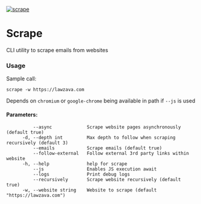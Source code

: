 [![scrape](https://snapcraft.io/scrape/badge.svg)](https://snapcraft.io/scrape)

# Scrape
CLI utility to scrape emails from websites

### Usage
Sample call:

`scrape -w https://lawzava.com` 

Depends on `chromium` or `google-chrome` being available in path if `--js` is used

#### Parameters:
```
          --async             Scrape website pages asynchronously (default true)
      -d, --depth int         Max depth to follow when scraping recursively (default 3)
          --emails            Scrape emails (default true)
          --follow-external   Follow external 3rd party links within website
      -h, --help              help for scrape
          --js                Enables JS execution await
          --logs              Print debug logs
          --recursively       Scrape website recursively (default true)
      -w, --website string    Website to scrape (default "https://lawzava.com")
```
